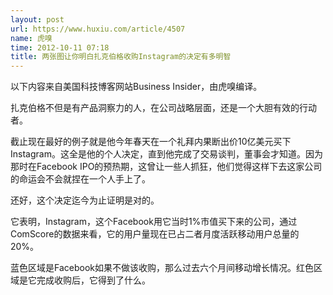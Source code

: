 ```yaml
---
layout: post
url: https://www.huxiu.com/article/4507
name: 虎嗅
time: 2012-10-11 07:18
title: 两张图让你明白扎克伯格收购Instagram的决定有多明智
---
```

以下内容来自美国科技博客网站Business Insider，由虎嗅编译。

扎克伯格不但是有产品洞察力的人，在公司战略层面，还是一个大胆有效的行动者。

截止现在最好的例子就是他今年春天在一个礼拜内果断出价10亿美元买下Instagram。这全是他的个人决定，直到他完成了交易谈判，董事会才知道。因为那时在Facebook IPO的预热期，这曾让一些人抓狂，他们觉得这样下去这家公司的命运会不会就捏在一个人手上了。

还好，这个决定迄今为止证明是对的。

它表明，Instagram，这个Facebook用它当时1%市值买下来的公司，通过ComScore的数据来看，它的用户量现在已占二者月度活跃移动用户总量的20%。

蓝色区域是Facebook如果不做该收购，那么过去六个月间移动增长情况。红色区域是它完成收购后，它得到了什么。

